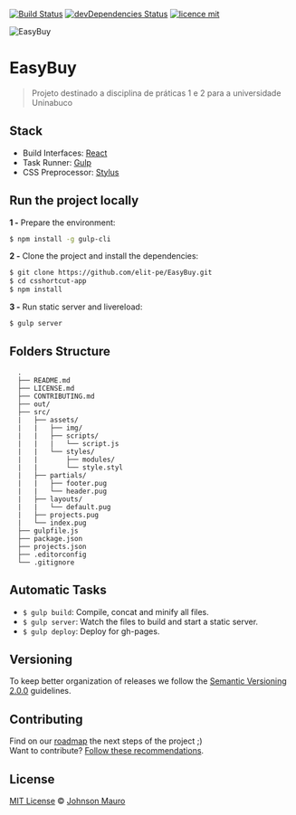[![Build Status](https://travis-ci.org/JohnsonMauro/cssshortcut-app.svg?branch=master)](https://travis-ci.org/JohnsonMauro/cssshortcut-app) 
[![devDependencies Status](https://david-dm.org/JohnsonMauro/cssshortcut-app/dev-status.svg)](https://david-dm.org/JohnsonMauro/cssshortcut-app?type=dev)
[![licence mit](https://img.shields.io/badge/licence-MIT-blue.svg)](https://github.com/afonsopacifer/open-source-boilerplate/blob/master/LICENSE.md) 

![EasyBuy](https://www.transformagency.com/media/bl8-Make-it-Easy-for-Visitors-to-Buy-and-Increase-Conversions1.png)

# EasyBuy

> Projeto destinado a disciplina de práticas 1 e 2 para a universidade Uninabuco

## Stack

- Build Interfaces: [React](https://reactjs.org/)
- Task Runner: [Gulp](https://gulpjs.com/)
- CSS Preprocessor: [Stylus](http://stylus-lang.com/)

## Run the project locally

**1 -** Prepare the environment:

```sh
$ npm install -g gulp-cli
```

**2 -** Clone the project and install the dependencies:

```sh
$ git clone https://github.com/elit-pe/EasyBuy.git
$ cd csshortcut-app
$ npm install
```
**3 -** Run static server and livereload:

```sh
$ gulp server
```

## Folders Structure
      .
      ├── README.md
      ├── LICENSE.md
      ├── CONTRIBUTING.md
      ├── out/
      ├── src/
      |   ├── assets/
      |   |   ├── img/
      |   |   ├── scripts/
      |   |   |   └── script.js
      |   |   └── styles/
      |   |       ├── modules/
      |   |       └── style.styl
      |   ├── partials/
      |   |   ├── footer.pug
      |   |   └── header.pug
      |   ├── layouts/
      |   |   └── default.pug
      |   ├── projects.pug
      |   └── index.pug
      ├── gulpfile.js
      ├── package.json
      ├── projects.json
      ├── .editorconfig
      └── .gitignore

## Automatic Tasks

- `$ gulp build`: Compile, concat and minify all files.
- `$ gulp server`: Watch the files to build and start a static server.
- `$ gulp deploy`: Deploy for gh-pages.

## Versioning

To keep better organization of releases we follow the [Semantic Versioning 2.0.0](http://semver.org/) guidelines.

## Contributing
Find on our [roadmap](https://github.com/JohnsonMauro/cssshortcut-app/issues/1) the next steps of the project ;)
<br>
Want to contribute? [Follow these recommendations](https://github.com/JohnsonMauro/cssshortcut-app/blob/master/CONTRIBUTING.md).

## License
[MIT License](https://github.com/JohnsonMauro/cssshortcut-app/blob/master/LICENSE.md) © [Johnson Mauro](https://johnsonmauro.github.io/)
